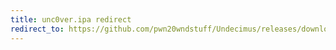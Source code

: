 ```yaml
---
title: unc0ver.ipa redirect
redirect_to: https://github.com/pwn20wndstuff/Undecimus/releases/download/v5.2.0/unc0ver_5.2.0.ipa
---
```

<!-- This is a redirect! Not to be used as a site, but instead as a redirect for mainly AltServerPatcher. -->